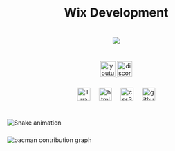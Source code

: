 <h1 align="center">Wix Development</h1>

###

<br clear="both">

<div align="center">
  <img src="https://profile-counter.glitch.me/maratwc/count.svg?"  />
</div>

###

<br clear="both">

<div align="center">
  <a href="https://www.youtube.com/channel/UCKUtK0pVFqpHm_ePXBqCV2g" target="_blank">
    <img src="https://img.shields.io/static/v1?message=Youtube&logo=youtube&label=&color=FF0000&logoColor=white&labelColor=&style=flat" height="35" alt="youtube logo"  />
  </a>
  <a href="https://discord.gg/FNe5q8b394" target="_blank">
    <img src="https://img.shields.io/static/v1?message=Discord&logo=discord&label=&color=7289DA&logoColor=white&labelColor=&style=flat" height="35" alt="discord logo"  />
  </a>
</div>

###

<div align="center">
  <img src="https://cdn.jsdelivr.net/gh/devicons/devicon/icons/lua/lua-original.svg" height="30" alt="lua logo"  />
  <img width="12" />
  <img src="https://cdn.jsdelivr.net/gh/devicons/devicon/icons/html5/html5-original.svg" height="30" alt="html5 logo"  />
  <img width="12" />
  <img src="https://cdn.jsdelivr.net/gh/devicons/devicon/icons/css3/css3-original.svg" height="30" alt="css3 logo"  />
  <img width="12" />
  <img src="https://cdn.jsdelivr.net/gh/devicons/devicon/icons/github/github-original.svg" height="30" alt="github logo"  />
</div>

###

<br clear="both">

<img src="https://raw.githubusercontent.com/maratwc/maratwc/output/snake.svg" alt="Snake animation" />

###

<picture>
  <source media="(prefers-color-scheme: dark)" srcset="https://raw.githubusercontent.com/maratwc/maratwc/output/pacman-contribution-graph-dark.svg">
  <source media="(prefers-color-scheme: light)" srcset="https://raw.githubusercontent.com/maratwc/maratwc/output/pacman-contribution-graph.svg">
  <img alt="pacman contribution graph" src="https://raw.githubusercontent.com/maratwc/maratwc/output/pacman-contribution-graph.svg">
</picture>

###
